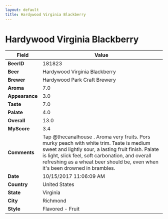 ```yaml
---
layout: default
title: Hardywood Virginia Blackberry
---
```


# Hardywood Virginia Blackberry

| Field         | Value     |
|---------------|-----------|
| **BeerID** | 181823 |
| **Beer** | Hardywood Virginia Blackberry |
| **Brewer** | Hardywood Park Craft Brewery |
| **Aroma** | 7.0 |
| **Appearance** | 3.0 |
| **Taste** | 7.0 |
| **Palate** | 4.0 |
| **Overall** | 13.0 |
| **MyScore** | 3.4 |
| **Comments** | Tap @thecanalhouse . Aroma very fruits. Pors murky peach with white trim. Taste is medium sweet and lightly sour, a lasting fruit finish. Palate is light, slick feel, soft carbonation, and overall refreshing as a wheat beer should be, even when it&#39;s been drowned in brambles. |
| **Date** | 10/15/2017 11:06:09 AM |
| **Country** | United States |
| **State** | Virginia |
| **City** | Richmond |
| **Style** | Flavored - Fruit |
